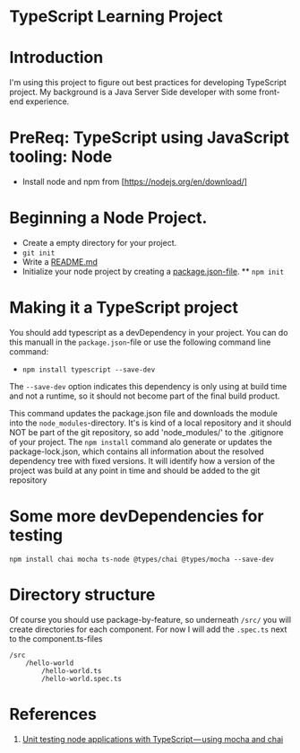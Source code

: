 # TypeScript Learning Project


# Introduction

I'm using this project to figure out best practices for developing TypeScript project.
My background is a Java Server Side developer with some front-end experience.

# PreReq: TypeScript using JavaScript tooling: Node

* Install node and npm from [https://nodejs.org/en/download/]



# Beginning a Node Project.

* Create a empty directory for your project.
* ``git init``
* Write a [README.md](https://medium.com/@meakaakka/a-beginners-guide-to-writing-a-kickass-readme-7ac01da88ab3)
* Initialize your node project by creating a [package.json-file](https://docs.npmjs.com/getting-started/using-a-package.json).
** ``npm init``


# Making it a TypeScript project

You should add typescript as a devDependency in your project.
You can do this manuall in the `package.json`-file or use the following command line command:

* ``npm install typescript --save-dev``

The ``--save-dev`` option indicates this dependency is only using at build time and not a runtime, so it should not
become part of the final build product.

This command updates the package.json file and downloads the module into the `node_modules`-directory.
It's is kind of a local repository and it should NOT be part of the git repository, so add 'node_modules/' to the .gitignore of your project.
The `npm install` command alo generate or updates the package-lock.json, which contains all information about the 
resolved dependency tree with fixed versions. It will identify how a version of the project was build at any point in time and should be added to the git repository



# Some more devDependencies for testing


```npm install chai mocha ts-node @types/chai @types/mocha --save-dev```


# Directory structure

Of course you should use package-by-feature, so underneath `/src/` you will create directories for each component.
For now I will add the `.spec.ts` next to the component.ts-files

```
/src
    /hello-world
        /hello-world.ts
        /hello-world.spec.ts
```






# References

1. [Unit testing node applications with TypeScript — using mocha and chai](https://journal.artfuldev.com/unit-testing-node-applications-with-typescript-using-mocha-and-chai-384ef05f32b2)



